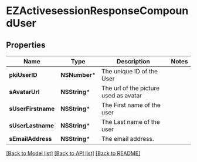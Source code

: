 # EZActivesessionResponseCompoundUser

## Properties
Name | Type | Description | Notes
------------ | ------------- | ------------- | -------------
**pkiUserID** | **NSNumber*** | The unique ID of the User | 
**sAvatarUrl** | **NSString*** | The url of the picture used as avatar | 
**sUserFirstname** | **NSString*** | The First name of the user | 
**sUserLastname** | **NSString*** | The Last name of the user | 
**sEmailAddress** | **NSString*** | The email address. | 

[[Back to Model list]](../README.md#documentation-for-models) [[Back to API list]](../README.md#documentation-for-api-endpoints) [[Back to README]](../README.md)


